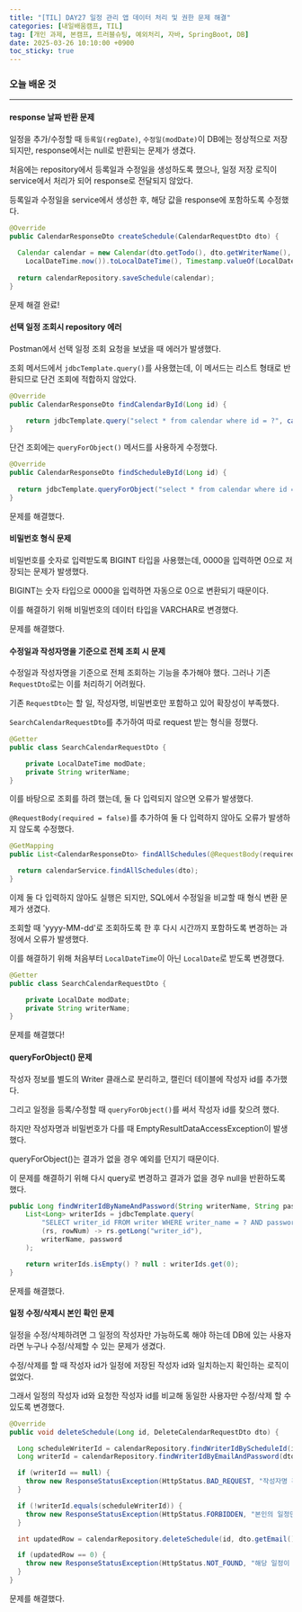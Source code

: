 ```yaml
---
title: "[TIL] DAY27 일정 관리 앱 데이터 처리 및 권한 문제 해결"
categories: [내일배움캠프, TIL]
tag: [개인 과제, 본캠프, 트러블슈팅, 예외처리, 자바, SpringBoot, DB]
date: 2025-03-26 10:10:00 +0900
toc_sticky: true
---
```

### 오늘 배운 것
***
#### response 날짜 반환 문제
일정을 추가/수정할 때 `등록일(regDate)`, `수정일(modDate)`이 DB에는 정상적으로 저장되지만, response에서는 null로 반환되는 문제가 생겼다.

처음에는 repository에서 등록일과 수정일을 생성하도록 했으나, 일정 저장 로직이 service에서 처리가 되어 response로 전달되지 않았다.

등록일과 수정일을 service에서 생성한 후, 해당 값을 response에 포함하도록 수정했다.

```java
@Override
public CalendarResponseDto createSchedule(CalendarRequestDto dto) {
 
  Calendar calendar = new Calendar(dto.getTodo(), dto.getWriterName(), dto.getPassword(), Timestamp.valueOf(
    LocalDateTime.now()).toLocalDateTime(), Timestamp.valueOf(LocalDateTime.now()).toLocalDateTime());
 
  return calendarRepository.saveSchedule(calendar);
}
```

문제 해결 완료!


#### 선택 일정 조회시 repository 에러
Postman에서 선택 일정 조회 요청을 보냈을 때 에러가 발생했다.

조회 메서드에서 `jdbcTemplate.query()`를 사용했는데, 이 메서드는 리스트 형태로 반환되므로 단건 조회에 적합하지 않았다.

```java
@Override
public CalendarResponseDto findCalendarById(Long id) {

    return jdbcTemplate.query("select * from calendar where id = ?", calendarRowMapper(), id);
}
```

단건 조회에는 `queryForObject()` 메서드를 사용하게 수정했다.

```java
@Override
public CalendarResponseDto findScheduleById(Long id) {
 
  return jdbcTemplate.queryForObject("select * from calendar where id = ?", calendarRowMapper(), id);
}
```

문제를 해결했다.

#### 비밀번호 형식 문제
비밀번호를 숫자로 입력받도록 BIGINT 타입을 사용했는데, 0000을 입력하면 0으로 저장되는 문제가 발생했다.

BIGINT는 숫자 타입으로 0000을 입력하면 자동으로 0으로 변환되기 때문이다.

이를 해결하기 위해 비밀번호의 데이터 타입을 VARCHAR로 변경했다.

문제를 해결했다.

#### 수정일과 작성자명을 기준으로 전체 조회 시 문제
수정일과 작성자명을 기준으로 전체 조회하는 기능을 추가해야 했다. 그러나 기존 `RequestDto`로는 이를 처리하기 어려웠다.

기존 `RequestDto`는 할 일, 작성자명, 비밀번호만 포함하고 있어 확장성이 부족했다.

`SearchCalendarRequestDto`를 추가하여 따로 request 받는 형식을 정했다.

```java
@Getter
public class SearchCalendarRequestDto {

    private LocalDateTime modDate;
    private String writerName;
}
```

이를 바탕으로 조회를 하려 했는데, 둘 다 입력되지 않으면 오류가 발생했다.

`@RequestBody(required = false)`를 추가하여 둘 다 입력하지 않아도 오류가 발생하지 않도록 수정했다.

```java
@GetMapping
public List<CalendarResponseDto> findAllSchedules(@RequestBody(required = false) SearchCalendarRequestDto dto) {

  return calendarService.findAllSchedules(dto);
}
```

이제 둘 다 입력하지 않아도 실행은 되지만, SQL에서 수정일을 비교할 때 형식 변환 문제가 생겼다.

조회할 때 'yyyy-MM-dd'로 조회하도록 한 후 다시 시간까지 포함하도록 변경하는 과정에서 오류가 발생했다.

이를 해결하기 위해 처음부터 `LocalDateTime`이 아닌 `LocalDate`로 받도록 변경했다.

```java
@Getter
public class SearchCalendarRequestDto {

    private LocalDate modDate;
    private String writerName;
}
```

문제를 해결했다!

#### queryForObject() 문제
작성자 정보를 별도의 Writer 클래스로 분리하고, 캘린더 테이블에 작성자 id를 추가했다.

그리고 일정을 등록/수정할 때 `queryForObject()`를 써서 작성자 id를 찾으려 했다.

하지만 작성자명과 비밀번호가 다를 때 EmptyResultDataAccessException이 발생했다.

queryForObject()는 결과가 없을 경우 예외를 던지기 때문이다.

이 문제를 해결하기 위해 다시 query로 변경하고 결과가 없을 경우 null을 반환하도록 했다.

```java
public Long findWriterIdByNameAndPassword(String writerName, String password) {
    List<Long> writerIds = jdbcTemplate.query(
        "SELECT writer_id FROM writer WHERE writer_name = ? AND password = ?",
        (rs, rowNum) -> rs.getLong("writer_id"),
        writerName, password
    );

    return writerIds.isEmpty() ? null : writerIds.get(0);
}
```

문제를 해결했다.

#### 일정 수정/삭제시 본인 확인 문제
일정을 수정/삭제하려면 그 일정의 작성자만 가능하도록 해야 하는데 DB에 있는 사용자라면 누구나 수정/삭제할 수 있는 문제가 생겼다. 

수정/삭제를 할 때 작성자 id가 일정에 저장된 작성자 id와 일치하는지 확인하는 로직이 없었다.

그래서 일정의 작성자 id와 요청한 작성자 id를 비교해 동일한 사용자만 수정/삭제 할 수 있도록 변경했다.

```java
@Override
public void deleteSchedule(Long id, DeleteCalendarRequestDto dto) {

  Long scheduleWriterId = calendarRepository.findWriterIdByScheduleId(id);
  Long writerId = calendarRepository.findWriterIdByEmailAndPassword(dto.getEmail(), dto.getPassword());

  if (writerId == null) {
    throw new ResponseStatusException(HttpStatus.BAD_REQUEST, "작성자명 혹은 비밀번호가 틀렸습니다.");
  }

  if (!writerId.equals(scheduleWriterId)) {
    throw new ResponseStatusException(HttpStatus.FORBIDDEN, "본인의 일정만 수정할 수 있습니다.");
  }

  int updatedRow = calendarRepository.deleteSchedule(id, dto.getEmail(), dto.getPassword());

  if (updatedRow == 0) {
    throw new ResponseStatusException(HttpStatus.NOT_FOUND, "해당 일정이 존재하지 않습니다.");
  }
}
```

문제를 해결했다.
